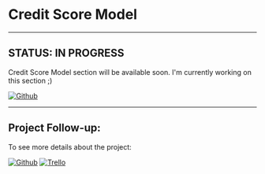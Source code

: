 # Credit Score Model

---

## STATUS: IN PROGRESS
Credit Score Model section will be available soon. I'm currently working on this section ;)

[![Github](https://pics.me.me/machine-learnin-machine-learning-everywhere-emegenerator-net-29035157.png)](https://github.com/rTiagoS/data-science-and-credit-score)

---


## Project Follow-up:

To see more details about the project:

[![Github](https://img.shields.io/badge/GitHub-100000?style=for-the-badge&logo=github&logoColor=white)](https://github.com/rTiagoS/data-science-and-credit-score)
[![Trello](https://img.shields.io/badge/Trello-0052CC?style=for-the-badge&logo=trello&logoColor=white)](https://trello.com/link-do-trello-do-projeto)